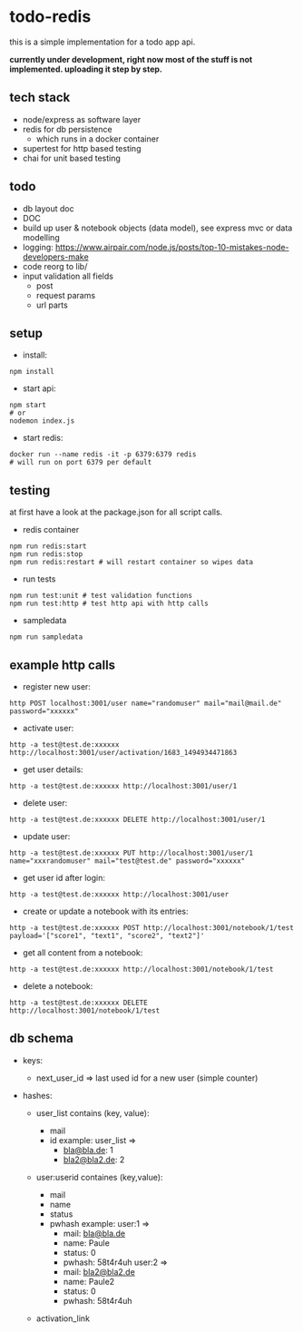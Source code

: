 # todo-redis

this is a simple implementation for a todo app api. 

**currently under development, right now most of the stuff is not implemented. uploading it step by step.**

## tech stack
- node/express as software layer
- redis for db persistence
  - which runs in a docker container
- supertest for http based testing
- chai for unit based testing


## todo
- db layout doc
- DOC
- build up user & notebook objects (data model), see express mvc or data modelling
- logging: https://www.airpair.com/node.js/posts/top-10-mistakes-node-developers-make
- code reorg to lib/
- input validation all fields 
  - post
  - request params
  - url parts



## setup
- install:

```
npm install
```

- start api:

```
npm start
# or
nodemon index.js
```

- start redis:

```
docker run --name redis -it -p 6379:6379 redis
# will run on port 6379 per default
```

## testing

at first have a look at the package.json for all script calls.

- redis container
```
npm run redis:start
npm run redis:stop
npm run redis:restart # will restart container so wipes data
```

- run tests
```
npm run test:unit # test validation functions
npm run test:http # test http api with http calls
```

- sampledata
```
npm run sampledata
```

## example http calls
- register new user:
```
http POST localhost:3001/user name="randomuser" mail="mail@mail.de" password="xxxxxx"
```

- activate user:
```
http -a test@test.de:xxxxxx http://localhost:3001/user/activation/1683_1494934471863
```

- get user details:
```
http -a test@test.de:xxxxxx http://localhost:3001/user/1
```

- delete user:
```
http -a test@test.de:xxxxxx DELETE http://localhost:3001/user/1
```

- update user:
```
http -a test@test.de:xxxxxx PUT http://localhost:3001/user/1 name="xxxrandomuser" mail="test@test.de" password="xxxxxx"
```

- get user id after login:
```
http -a test@test.de:xxxxxx http://localhost:3001/user
```

- create or update a notebook with its entries:
```
http -a test@test.de:xxxxxx POST http://localhost:3001/notebook/1/test payload='["score1", "text1", "score2", "text2"]'
```

- get all content from a notebook:
```
http -a test@test.de:xxxxxx http://localhost:3001/notebook/1/test
```

- delete a notebook:
```
http -a test@test.de:xxxxxx DELETE http://localhost:3001/notebook/1/test
```


## db schema
- keys:
  - next_user_id => last used id for a new user (simple counter)

- hashes:
  - user_list
    contains (key, value):
    - mail
    - id
    example:
    user_list => 
      - bla@bla.de: 1
      - bla2@bla2.de: 2

  - user:userid
    containes (key,value):
    - mail
    - name
    - status
    - pwhash
    example:
    user:1 =>
      - mail: bla@bla.de
      - name: Paule
      - status: 0
      - pwhash: 58t4r4uh
    user:2 =>
      - mail: bla2@bla2.de
      - name: Paule2
      - status: 0
      - pwhash: 58t4r4uh

  - activation_link



